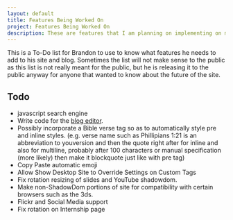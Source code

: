 ```yaml
---
layout: default
title: Features Being Worked On
project: Features Being Worked On
description: These are features that I am planning on implementing on my site.
---
```

This is a To-Do list for Brandon to use to know what features he needs to add to his site and blog. Sometimes the list will not make sense to the public as this list is not really meant for the public, but he is releasing it to the public anyway for anyone that wanted to know about the future of the site.

## Todo

* javascript search engine
* Write code for the [blog editor][ajaxgithub].
* Possibly incorporate a Bible verse tag so as to automatically style pre and inline styles. (e.g. verse name such as Phillipians 1:21 is an abbreviation to youversion and then the quote right after for inline and also for multiline, probably after 100 characters or manual specification (more likely) then make it blockquote just like with pre tag)
* Copy Paste automatic emoji
* Allow Show Desktop Site to Override Settings on Custom Tags
* Fix rotation resizing of slides and YouTube shadowdom.
* Make non-ShadowDom portions of site for compatibility with certain browsers such as the 3ds.
* Flickr and Social Media support
* Fix rotation on Internship page

<!--Maybe
* add multiple themes & allow custom theme using javascript and cookies for website and local resources
* possibly add multilingual support ([google translate?][gtranslate])
* Maybe come up with a way to track YouTube videos usage through the ShadowDom
* If I can get my hands on a web audio reader, then add aural reading to it to read the pages out loud - http://www.w3schools.com/cssref/css_ref_aural.asp
-->

[fsdk]: https://developers.facebook.com/quickstarts/173846139631823/?platform=web
[emoji]: http://www.emoji-cheat-sheet.com
[gtranslate]: https://translate.google.com/
[dtracking]: https://www.facebook.com/insights/1505343919793822
[pFB]: https://www.facebook.com/support
[HtmlImports]: http://www.html5rocks.com/en/tutorials/webcomponents/imports/
[ajaxgithub]: /sitedata/general/debug/debugger
